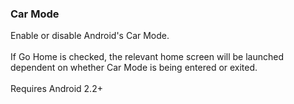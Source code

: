 ### Car Mode

Enable or disable Android\'s Car Mode.\
\
If Go Home is checked, the relevant home screen will be launched
dependent on whether Car Mode is being entered or exited.\
\
Requires Android 2.2+
